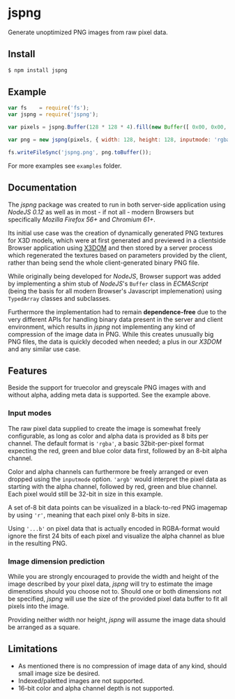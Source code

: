 # jspng
Generate unoptimized PNG images from raw pixel data.

## Install

```bash
$ npm install jspng
```
## Example

```js
var fs    = require('fs');
var jspng = require('jspng');

var pixels = jspng.Buffer(128 * 128 * 4).fill(new Buffer([ 0x00, 0x00, 0xff, 0x88 ]));

var png = new jspng(pixels, { width: 128, height: 128, inputmode: 'rgba', meta: { 'Software': jspng.VERSION }});

fs.writeFileSync('jspng.png', png.toBuffer());
```
For more examples see `examples` folder.

## Documentation

The *jspng* package was created to run in both server-side application using *NodeJS 0.12* as well as in most - if not all - modern Browsers but specifically *Mozilla Firefox 56+* and *Chromium 61+*.

Its initial use case was the creation of dynamically generated PNG textures for X3D models, which were at first generated and previewed in a clientside Browser application using [X3DOM](https://www.x3dom.org/) and then stored by a server process which regenerated the textures based on parameters provided by the client, rather than being send the whole client-generated binary PNG file.

While originally being developed for *NodeJS*, Browser support was added by implementing a shim stub of *NodeJS*'s `Buffer` class in *ECMAScript* (being the basis for all modern Browser's Javascript implemenation) using `TypedArray` classes and subclasses.

Furthermore the implementation had to remain **dependence-free** due to the very different APIs for handling binary data present in the server and client environment, which results in *jspng* not implementing any kind of compression of the image data in PNG. While this creates unusually big PNG files, the data is quickly decoded when needed; a plus in our *X3DOM* and any similar use case.

## Features
Beside the support for truecolor and greyscale PNG images with and without alpha, adding meta data is supported. See the example above.

### Input modes

The raw pixel data supplied to create the image is somewhat freely configurable, as long as color and alpha data is provided as 8 bits per channel. The default format is `'rgba'`, a basic 32bit-per-pixel format expecting the red, green and blue color data first, followed by an 8-bit alpha channel.

Color and alpha channels can furthermore be freely arranged or even dropped using the `inputmode` option. `'argb'` would interpret the pixel data as starting with the alpha channel, followed by red, green and blue channel. Each pixel would still be 32-bit in size in this example.

A set of-8 bit data points can be visualized in a black-to-red PNG imagemap by using `'r'`, meaning that each pixel only 8-bits in size.

Using `'...b'` on pixel data that is actually encoded in RGBA-format would ignore the first 24 bits of each pixel and visualize the alpha channel as blue in the resulting PNG.

### Image dimension prediction
While you are strongly encouraged to provide the width and height of the image described by your pixel data, *jspng* will try to estimate the image dimenstions should you choose not to. Should one or both dimensions not be specified, *jspng* will use the size of the provided pixel data buffer to fit all pixels into the image.

Providing neither width nor height, *jspng* will assume the image data should be arranged as a square.

## Limitations
* As mentioned there is no compression of image data of any kind, should small image size be desired.
* Indexed/paletted images are not supported.
* 16-bit color and alpha channel depth is not supported.

